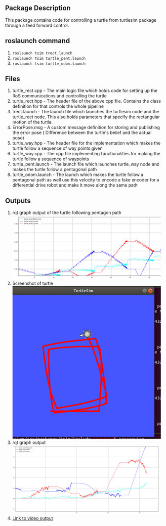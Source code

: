 ## Package Description ##
This package contains code for controlling a turtle from turtlesim package
through a feed forward control.

 
##  roslaunch command ##
1. `roslaunch tsim trect.launch`
2. `roslaunch tsim turtle_pent.launch`
3. `roslaunch tsim turtle_odom.launch` 

## Files ##
1. turtle_rect.cpp - The main logic file which holds code for setting up the
                     RoS communications and controlling the turtle
2. turtle_rect.hpp - The header file of the above cpp file. Contains the class
                     definition for that controls the whole pipeline
3. trect.launch - The launch file which launches the turtlesim node and the  
                  turtle_rect node. This also holds parameters that specify
                  the rectangular motion of the turtle.
4. ErrorPose.msg - A custom message definition for storing and publishing the
                   error pose ( Difference between the turtle's belief and 
                   the actual pose)
5. turtle_way.hpp - The header file for the implementation which makes the
                    turtle follow a sequence of way points given
6. turtle_way.cpp - The cpp file implementing functionalities for making the
                    turtle follow a sequence of waypoints
7. turtle_pent.launch - The launch file which launches turtle_way node and makes
                        the turtle follow a pentagonal path
8. turtle_odom.launch - The launch which makes the turtle follow a pentagonal path
                        as well use this velocity to encode a fake encoder for
                        a differential drive robot and make it move along the
                        same path
                  
## Outputs ##
1. rqt graph output of the turtle following pentagon path 
![Image of rqt_graph](./img/pentagon.png)
2. Screenshot of turtle
![Image of turtle](./img/turtle_screenshot.png)
3. rqt graph output
![Image of rqt graph Output](./img/rqt_plot.png)
4. [Link to video output](https://drive.google.com/file/d/1CjJGAg3pz2uSBVpcFEVQs__nyGiVkVnt/view?usp=sharing)
